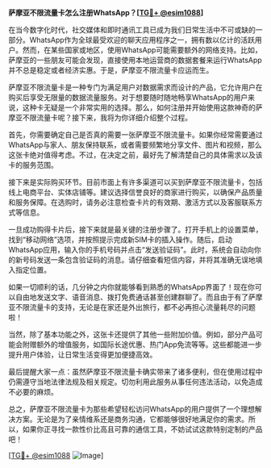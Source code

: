 **萨摩亚不限流量卡怎么注册WhatsApp？[[TG💪+ @esim1088](https://t.me/s/esim1088)]**

在当今数字化时代，社交媒体和即时通讯工具已成为我们日常生活中不可或缺的一部分。WhatsApp作为全球最受欢迎的聊天应用程序之一，拥有数以亿计的活跃用户。然而，在某些国家或地区，使用WhatsApp可能需要额外的网络支持。比如，萨摩亚的一些朋友可能会发现，直接使用本地运营商的数据套餐来运行WhatsApp并不总是稳定或者经济实惠。于是，萨摩亚不限流量卡应运而生。

萨摩亚不限流量卡是一种专门为满足用户对数据需求而设计的产品，它允许用户在购买后享受无限量的数据流量服务。对于想要随时随地畅享WhatsApp的用户来说，这种卡无疑是一个非常实用的选择。那么，如何注册并开始使用这款神奇的萨摩亚不限流量卡呢？接下来，我将为你详细介绍整个过程。

首先，你需要确定自己是否真的需要一张萨摩亚不限流量卡。如果你经常需要通过WhatsApp与家人、朋友保持联系，或者需要频繁地分享文件、图片和视频，那么这张卡绝对值得考虑。不过，在决定之前，最好先了解清楚自己的具体需求以及该卡的服务范围。

接下来是实际购买环节。目前市面上有许多渠道可以买到萨摩亚不限流量卡，包括线上电商平台、实体店铺等。建议选择信誉良好的商家进行购买，以确保产品质量和服务保障。在选购时，请务必注意检查卡片的有效期、激活方式以及客服联系方式等信息。

一旦成功购得卡片后，接下来就是最关键的注册步骤了。打开手机上的设置菜单，找到“移动网络”选项，并按照提示完成新SIM卡的插入操作。随后，启动WhatsApp应用，输入你的手机号码并点击“发送验证码”。此时，系统会自动向你的新号码发送一条包含验证码的消息。请仔细查看短信内容，并将其准确无误地填入指定位置。

如果一切顺利的话，几分钟之内你就能够看到熟悉的WhatsApp界面了！现在你可以自由地发送文字、语音消息、拨打免费通话甚至创建群聊了。而且由于有了萨摩亚不限流量卡的支持，无论是在家还是外出旅行，都不必再担心流量耗尽的问题啦！

当然，除了基本功能之外，这张卡还提供了其他一些附加价值。例如，部分产品可能会附赠额外的增值服务，如国际长途优惠、热门App免流等等。这些都能进一步提升用户体验，让日常生活变得更加便捷高效。

最后提醒大家一点：虽然萨摩亚不限流量卡确实带来了诸多便利，但在使用过程中仍需遵守当地法律法规及相关规定。切勿利用此服务从事任何违法活动，以免造成不必要的麻烦。

总之，萨摩亚不限流量卡为那些希望轻松访问WhatsApp的用户提供了一个理想解决方案。无论是为了亲情维系还是商务沟通，它都能够很好地满足你的需求。所以，如果你正寻找一款性价比高且可靠的通信工具，不妨试试这款特别定制的产品吧！

[[TG💪+ @esim1088](https://t.me/s/esim1088) ![Image](https://i.postimg.cc/4NQfJmqS/Snipaste-2025-05-13-00-14-12.png)]